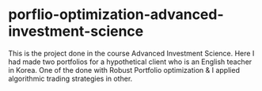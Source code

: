 # porflio-optimization-advanced-investment-science
This is the project done in the course Advanced Investment Science. Here I had made two portfolios for a hypothetical client who is an English teacher in Korea. One of the done with Robust Portfolio optimization &amp; I applied algorithmic trading strategies in other.  
